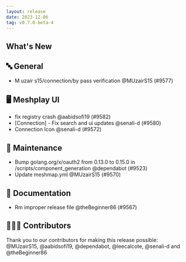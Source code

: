```yaml
---
layout: release
date: 2023-12-06
tag: v0.7.0-beta-4
---
```


## What's New
## 🔤 General
- M uzair s15/connection/by pass verification @MUzairS15 (#9577)

## 🖥 Meshplay UI

- fix registry crash @aabidsofi19 (#9582)
- [Connection] - Fix search and ui updates  @senali-d (#9580)
- Connection Icon @senali-d (#9572)

## 🧰 Maintenance

- Bump golang.org/x/oauth2 from 0.13.0 to 0.15.0 in /scripts/component_generation @dependabot (#9523)
- Update meshmap.yml @MUzairS15 (#9570)

## 📖 Documentation

- Rm improper release file @theBeginner86 (#9567)

## 👨🏽‍💻 Contributors

Thank you to our contributors for making this release possible:
@MUzairS15, @aabidsofi19, @dependabot, @leecalcote, @senali-d and @theBeginner86
